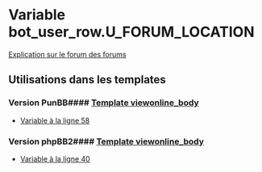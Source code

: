 # Variable bot_user_row.U_FORUM_LOCATION
[Explication sur le forum des forums](http://forum.forumactif.com/t294113-listing-des-variables#bot_user_row.U_FORUM_LOCATION)
## Utilisations dans les templates
### Version PunBB#### [Template viewonline_body](punbb/viewonline_body.md)
* [Variable à la ligne 58](../punbb/viewonline_body.tpl#L58)
### Version phpBB2#### [Template viewonline_body](subsilver/viewonline_body.md)
* [Variable à la ligne 40](../subsilver/viewonline_body.tpl#L40)